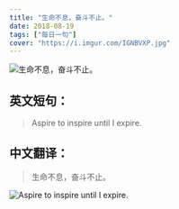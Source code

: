 ```yaml
---
title: "生命不息，奋斗不止。"
date: 2018-08-19
tags: ["每日一句"]
cover: "https://i.imgur.com/IGNBVXP.jpg"
---
```


![生命不息，奋斗不止。](https://i.imgur.com/FzwQKQ4.jpg)

## 英文短句：
> Aspire to inspire until I expire.

<!--more-->

## 中文翻译：
> 生命不息，奋斗不止。

![Aspire to inspire until I expire.](https://i.imgur.com/fXdNbSK.jpg)

